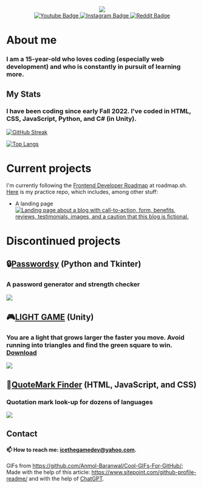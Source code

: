 <div id="header" align="center">
  <img src="https://user-images.githubusercontent.com/74038190/216654128-ad1c5827-e18e-43a6-974b-3669cbb082b9.gif"/>
</div>
<div id="badges" align="center">
  <a href="https://www.youtube.com/channel/UCBqVJU4gjeik1RavAsVR6Pg">
    <img src="https://img.shields.io/badge/Youtube-darkred?logo=youtube&logoColor=white&style=for-the-badge" alt="Youtube Badge"/>
  </a>
  <a href="https://www.instagram.com/icethecoder/">
    <img src="https://img.shields.io/badge/Instagram-orange?logo=instagram&logoColor=white&style=for-the-badge" alt="Instagram Badge"/>
  </a>
  <a href="https://www.reddit.com/user/AnEntirePeach">
    <img src="https://img.shields.io/badge/Reddit-red?logo=reddit&logoColor=white&style=for-the-badge" alt="Reddit Badge"/>
  </a>
</div>

<div id="views" align="center">
  <img src="https://komarev.com/ghpvc/?username=icethecoder&style=flat-square&color=blue" alt=""/>
</div>

# About me
### I am a 15-year-old who loves coding (especially web development) and who is constantly in pursuit of learning more.

## My Stats

### I have been coding since early Fall 2022. I've coded in HTML, CSS, JavaScript, Python, and C# (in Unity).

[![GitHub Streak](http://github-readme-streak-stats.herokuapp.com?user=icethecoder&theme=dark&hide_border=true&date_format=j%20M%5B%20Y%5D)](https://git.io/streak-stats)

[![Top Langs](https://github-readme-stats.vercel.app/api/top-langs/?username=icethecoder&layout=compact&theme=vision-friendly-dark)](https://github.com/anuraghazra/github-readme-stats)


# Current projects
I'm currently following the [Frontend Developer Roadmap](https://roadmap.sh/frontend?r=frontend-beginner) at roadmap.sh. [Here](https://github.com/IceTheCoder/html-practice-projects) is my practice repo, which includes, among other stuff: 
- A landing page
<a data-flickr-embed="true" href="https://www.flickr.com/photos/197764307@N08/53559745566/in/dateposted-public/" title="2024-02-29-001"><img src="https://live.staticflickr.com/65535/53559745566_d86d71dea2_o.png" alt="Landing page about a blog with call-to-action, form, benefits, reviews, testimonials, images, and a caution that this blog is fictional."/></a>
# Discontinued projects
  ## 🔒[Passwordsy](https://github.com/icethegamedev/Passwordsy) (Python and Tkinter)
  ### A password generator and strength checker
  <a data-flickr-embed="true" href="https://www.flickr.com/photos/197764307@N08/53163694708/in/dateposted-public/" title="12334"><img src="https://live.staticflickr.com/65535/53163694708_ebd90e2f60_o.png"/></a>
  ## 🎮[LIGHT GAME](https://github.com/icethegamedev/light-game) (Unity)
  ### You are a light that grows larger the faster you move. Avoid running into triangles and find the green square to win. [Download](https://icethegamedev.itch.io/light-game)
  <a data-flickr-embed="true" href="https://www.flickr.com/photos/197764307@N08/53163399644/in/dateposted-public/" title="278"><img src="https://live.staticflickr.com/65535/53163399644_9ced36e1c7_o.png"/></a>
  ## 🔎[QuoteMark Finder](https://github.com/icethegamedev/QuoteMark-Finder) (HTML, JavaScript, and CSS)
  ### Quotation mark look-up for dozens of languages
  <a data-flickr-embed="true" href="https://www.flickr.com/photos/197764307@N08/53162612797/in/dateposted-public/" title="286"><img src="https://live.staticflickr.com/65535/53162612797_c92bbe5372_o.png"/></a>

## Contact
#### 📫 How to reach me: icethegamedev@yahoo.com.

GIFs from https://github.com/Anmol-Baranwal/Cool-GIFs-For-GitHub/; Made with the help of this article: https://www.sitepoint.com/github-profile-readme/ and with the help of [ChatGPT](https://chat.openai.com/).


